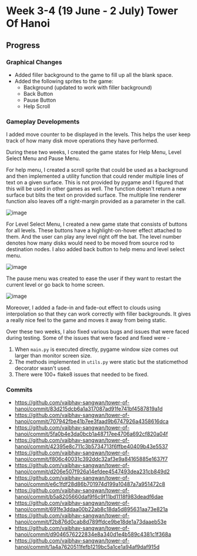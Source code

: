 # Week 3-4 (19 June -  2 July) Tower Of Hanoi

## Progress 

### Graphical Changes
- Added filler background to the game to fill up all the blank space.
- Added the following sprites to the game:
    - Background (updated to work with filler background)
    - Back Button
    - Pause Button
    - Help Scroll

### Gameplay Developments

I added move counter to be displayed in the levels. This helps the user keep track of how many disk move operations they have performed.

During these two weeks, I created the game states for Help Menu, Level Select Menu and Pause Menu.

For help menu, I created a scroll sprite that could be used as a background and then implemented a utility function that could render multiple lines of text on a given surface. This is not provided by pygame and I figured that this will be used in other games as well. The function doesn't return a new surface but blits the text on provided surface. The multiple line renderer function also leaves off a right-margin provided as a parameter in the call.

![image](https://github.com/user-attachments/assets/a672e33c-2d30-4f1e-8ed5-5b06d0c95cfc)

For Level Select Menu, I created a new game state that consists of buttons for all levels. These buttons have a highlight-on-hover effect attached to them. And the user can play any level right off the bat. The level number denotes how many disks would need to be moved from source rod to destination nodes. I also added back button to help menu and level select menu.

![image](https://github.com/user-attachments/assets/506e2a47-e625-41b0-afcd-966d9932c140)

The pause menu was created to ease the user if they want to restart the current level or go back to home screen. 

![image](https://github.com/user-attachments/assets/99e60313-9d56-472d-8c81-1d3e8da71b35)

Moreover, I added a fade-in and fade-out effect to clouds using interpolation so that they can work correctly with filler backgrounds. It gives a really nice feel to the game and moves it away from being static.

Over these two weeks, I also fixed various bugs and issues that were faced during testing. Some of the issues that were faced and fixed were -
1) When `main.py` is executed directly, pygame window size comes out larger than monitor screen size.
2) The methods implemented in `utils.py` were static but the staticmethod decorator wasn't used.
3) There were 100+ flake8 issues that needed to be fixed.

### Commits
- https://github.com/vaibhav-sangwan/tower-of-hanoi/commit/83d215dcb6a1a317087ad91fe741bf4587819a1d
- https://github.com/vaibhav-sangwan/tower-of-hanoi/commit/707942fbe41b7ee3faad9b6747926a4358616dca
- https://github.com/vaibhav-sangwan/tower-of-hanoi/commit/5fa0b4e3da0bcb1a48717ee4706a692cf820a04f
- https://github.com/vaibhav-sangwan/tower-of-hanoi/commit/42395e8c711c3b5734713f6ffbe40409b43e5537
- https://github.com/vaibhav-sangwan/tower-of-hanoi/commit/f806c40031c392ddc32af3e9a84165885e1637f7
- https://github.com/vaibhav-sangwan/tower-of-hanoi/commit/d206e507f926a14efdee4547493dea231cb849d2
- https://github.com/vaibhav-sangwan/tower-of-hanoi/commit/e6c1fdf28d86b701974d199a10487a7a951472c8
- https://github.com/vaibhav-sangwan/tower-of-hanoi/commit/b5a8205660daf9f6c9f11bd1118f983deadf6dae
- https://github.com/vaibhav-sangwan/tower-of-hanoi/commit/691fe3ddaa00b22ab8c18da5d895631aa73e821a
- https://github.com/vaibhav-sangwan/tower-of-hanoi/commit/f2b876d0cab8d789ffdce9be18de1a73daaeb53e
- https://github.com/vaibhav-sangwan/tower-of-hanoi/commit/d9046576222834e8a340d1e4b589c4381c1f368a
- https://github.com/vaibhav-sangwan/tower-of-hanoi/commit/1a4a7620511fefb1219bc5a1ce1a94af9daf915d
